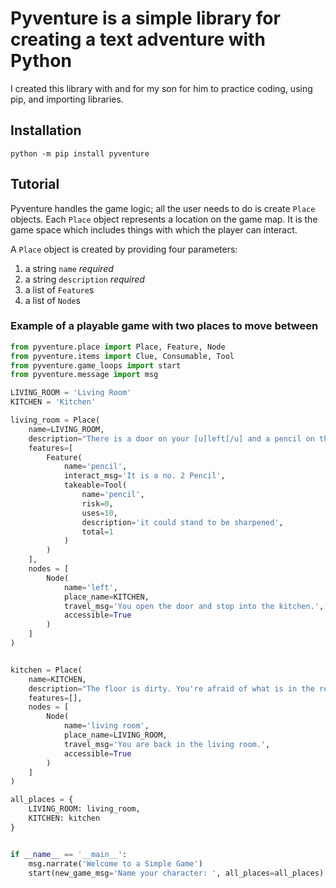 # Pyventure is a simple library for creating a text adventure with Python
I created this library with and for my son for him to practice coding,
using pip, and importing libraries.


## Installation
`python -m pip install pyventure`

## Tutorial
Pyventure handles the game logic; all the user needs to do is
create `Place` objects. Each `Place` object represents a location
on the game map. It is the game space which includes things with 
which the player can interact.

A `Place` object is created by providing four parameters:
1. a string `name` _required_
2. a string `description` _required_
3. a list of `Feature`s
4. a list of `Node`s

### Example of a playable game with two places to move between
```python
from pyventure.place import Place, Feature, Node
from pyventure.items import Clue, Consumable, Tool
from pyventure.game_loops import start
from pyventure.message import msg

LIVING_ROOM = 'Living Room'
KITCHEN = 'Kitchen'

living_room = Place(
    name=LIVING_ROOM,
    description="There is a door on your [u]left[/u] and a pencil on the carpet.",
    features=[
        Feature(
            name='pencil',
            interact_msg='It is a no. 2 Pencil',
            takeable=Tool(
                name='pencil',
                risk=0,
                uses=10,
                description='it could stand to be sharpened',
                total=1
            )
        )
    ],
    nodes = [
        Node(
            name='left',
            place_name=KITCHEN,
            travel_msg='You open the door and stop into the kitchen.',
            accessible=True
        )
    ]
)


kitchen = Place(
    name=KITCHEN,
    description="The floor is dirty. You're afraid of what is in the refridgerator.",
    features=[],
    nodes = [
        Node(
            name='living room',
            place_name=LIVING_ROOM,
            travel_msg='You are back in the living room.',
            accessible=True
        )
    ]
)

all_places = {
    LIVING_ROOM: living_room,
    KITCHEN: kitchen
}


if __name__ == '__main__':
    msg.narrate('Welcome to a Simple Game')
    start(new_game_msg='Name your character: ', all_places=all_places)

```
